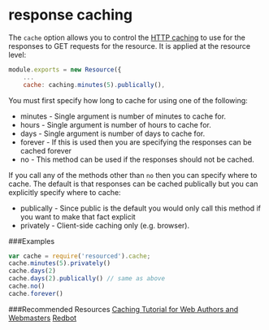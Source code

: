 # response caching
The ```cache``` option allows you to control the [HTTP caching](http://www.mnot.net/cache_docs/) to use for the responses to GET requests for the resource. It is applied at the resource level:
```js
module.exports = new Resource({
    ...
    cache: caching.minutes(5).publically(),
```
You must first specify how long to cache for using one of the following:
* minutes - Single argument is number of minutes to cache for.
* hours - Single argument is number of hours to cache for.
* days - Single argument is number of days to cache for.
* forever - If this is used then you are specifying the responses can be cached forever
* no - This method can be used if the responses should not be cached.

If you call any of the methods other than ```no``` then you can specify where to cache. The default is that responses can be cached publically but you can explicitly specify where to cache:
* publically - Since public is the default you would only call this method if you want to make that fact explicit
* privately - Client-side caching only (e.g. browser).

###Examples
```js
var cache = require('resourced').cache;
cache.minutes(5).privately()
cache.days(2)
cache.days(2).publically() // same as above
cache.no()
cache.forever()
```

###Recommended Resources
[Caching Tutorial for Web Authors and Webmasters](http://www.mnot.net/cache_docs/)
[Redbot](http://mnot.github.com/redbot/)